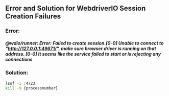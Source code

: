 ## Error and Solution for WebdriverIO Session Creation Failures

### Error:

##### @wdio/runner: Error: Failed to create session.[0-0] Unable to connect to "http://127.0.0.1:49671/", make sure browser driver is running on that address. [0-0] It seems like the service failed to start or is rejecting any connections

### Solution:

```sh
lsof -i :4723
kill -9 {processnumber}

```
